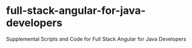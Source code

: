 # full-stack-angular-for-java-developers
Supplemental Scripts and Code for Full Stack Angular for Java Developers
